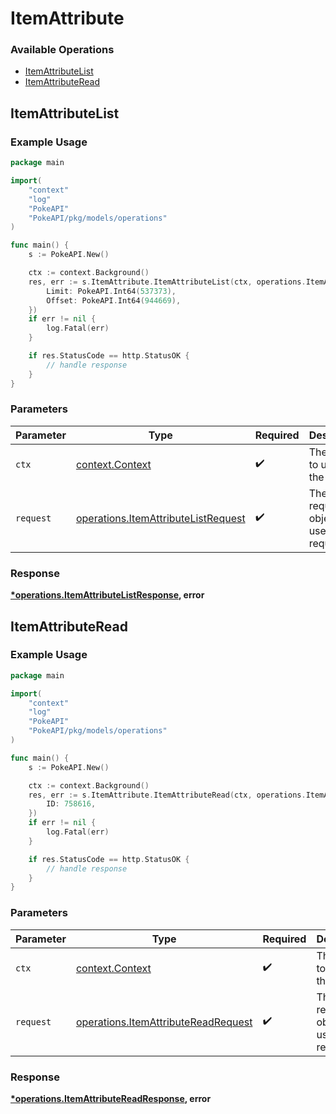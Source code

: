# ItemAttribute

### Available Operations

* [ItemAttributeList](#itemattributelist)
* [ItemAttributeRead](#itemattributeread)

## ItemAttributeList

### Example Usage

```go
package main

import(
	"context"
	"log"
	"PokeAPI"
	"PokeAPI/pkg/models/operations"
)

func main() {
    s := PokeAPI.New()

    ctx := context.Background()
    res, err := s.ItemAttribute.ItemAttributeList(ctx, operations.ItemAttributeListRequest{
        Limit: PokeAPI.Int64(537373),
        Offset: PokeAPI.Int64(944669),
    })
    if err != nil {
        log.Fatal(err)
    }

    if res.StatusCode == http.StatusOK {
        // handle response
    }
}
```

### Parameters

| Parameter                                                                                  | Type                                                                                       | Required                                                                                   | Description                                                                                |
| ------------------------------------------------------------------------------------------ | ------------------------------------------------------------------------------------------ | ------------------------------------------------------------------------------------------ | ------------------------------------------------------------------------------------------ |
| `ctx`                                                                                      | [context.Context](https://pkg.go.dev/context#Context)                                      | :heavy_check_mark:                                                                         | The context to use for the request.                                                        |
| `request`                                                                                  | [operations.ItemAttributeListRequest](../../models/operations/itemattributelistrequest.md) | :heavy_check_mark:                                                                         | The request object to use for the request.                                                 |


### Response

**[*operations.ItemAttributeListResponse](../../models/operations/itemattributelistresponse.md), error**


## ItemAttributeRead

### Example Usage

```go
package main

import(
	"context"
	"log"
	"PokeAPI"
	"PokeAPI/pkg/models/operations"
)

func main() {
    s := PokeAPI.New()

    ctx := context.Background()
    res, err := s.ItemAttribute.ItemAttributeRead(ctx, operations.ItemAttributeReadRequest{
        ID: 758616,
    })
    if err != nil {
        log.Fatal(err)
    }

    if res.StatusCode == http.StatusOK {
        // handle response
    }
}
```

### Parameters

| Parameter                                                                                  | Type                                                                                       | Required                                                                                   | Description                                                                                |
| ------------------------------------------------------------------------------------------ | ------------------------------------------------------------------------------------------ | ------------------------------------------------------------------------------------------ | ------------------------------------------------------------------------------------------ |
| `ctx`                                                                                      | [context.Context](https://pkg.go.dev/context#Context)                                      | :heavy_check_mark:                                                                         | The context to use for the request.                                                        |
| `request`                                                                                  | [operations.ItemAttributeReadRequest](../../models/operations/itemattributereadrequest.md) | :heavy_check_mark:                                                                         | The request object to use for the request.                                                 |


### Response

**[*operations.ItemAttributeReadResponse](../../models/operations/itemattributereadresponse.md), error**

